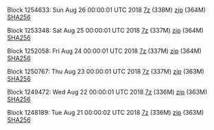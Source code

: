 Block 1254633: Sun Aug 26 00:00:01 UTC 2018 [7z](https://transfer.sh/RbG23/bootstrap.dat.20180826.7z) (338M) [zip](https://transfer.sh/cC4Na/bootstrap.dat.20180826.zip) (364M) [SHA256](https://transfer.sh/k6e7S/sha256.txt)

Block 1253348: Sat Aug 25 00:00:01 UTC 2018 [7z](https://transfer.sh/RQEft/bootstrap.dat.20180825.7z) (337M) [zip](https://transfer.sh/l5Hcy/bootstrap.dat.20180825.zip) (364M) [SHA256](https://transfer.sh/158FDd/sha256.txt)

Block 1252058: Fri Aug 24 00:00:01 UTC 2018 [7z](https://transfer.sh/l7SO6/bootstrap.dat.20180824.7z) (337M) [zip](https://transfer.sh/iHDaA/bootstrap.dat.20180824.zip) (364M) [SHA256](https://transfer.sh/N3Ta9/sha256.txt)

Block 1250767: Thu Aug 23 00:00:01 UTC 2018 [7z](https://transfer.sh/PQ9Dm/bootstrap.dat.20180823.7z) (337M) [zip](https://transfer.sh/lQN7j/bootstrap.dat.20180823.zip) (363M) [SHA256](https://transfer.sh/x52rC/sha256.txt)

Block 1249472: Wed Aug 22 00:00:01 UTC 2018 [7z](https://transfer.sh/Opn9Q/bootstrap.dat.20180822.7z) (336M) [zip](https://transfer.sh/ggE2N/bootstrap.dat.20180822.zip) (363M) [SHA256](https://transfer.sh/X3UjY/sha256.txt)

Block 1248189: Tue Aug 21 00:00:02 UTC 2018 [7z](https://transfer.sh/WQAG7/bootstrap.dat.20180821.7z) (336M) [zip](https://transfer.sh/fijgj/bootstrap.dat.20180821.zip) (363M) [SHA256](https://transfer.sh/RXN5B/sha256.txt)
